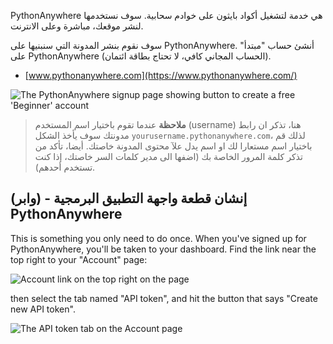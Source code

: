 PythonAnywhere هي خدمة لتشغيل أكواد بايثون على خوادم سحابية. سوف نستخدمها لنشر موقعك، مباشرة وعلى الانترنت.

سوف نقوم بنشر المدونة التي سنبنيها على PythonAnywhere. أنشئ حساب "مبتدأ" على PythonAnywhere (الحساب المجاني كافي، لا تحتاج بطاقة ائتمان).

* [www.pythonanywhere.com](https://www.pythonanywhere.com/)

![The PythonAnywhere signup page showing button to create a free 'Beginner' account](../deploy/images/pythonanywhere_beginner_account_button.png)

> **ملاحظة** عندما تقوم باختيار اسم المستخدم (username) هنا، تذكر ان رابط مدونتك سوف يأخذ الشكل `yourusername.pythonanywhere.com`، لذلك قم باختيار اسم مستعارا لك او اسم يدل علآ محتوى المدونة خاصتك. أيضا، تأكد من تذكر كلمة المرور الخاصة بك (اضفها الى مدير كلمات السر خاصتك، إذا كنت تستخدم أحدهم).

## إنشان قطعة واجهة التطبيق البرمجية - (وابر) PythonAnywhere

This is something you only need to do once. When you've signed up for PythonAnywhere, you'll be taken to your dashboard. Find the link near the top right to your "Account" page:

![Account link on the top right on the page](../deploy/images/pythonanywhere_account.png)

then select the tab named "API token", and hit the button that says "Create new API token".

![The API token tab on the Account page](../deploy/images/pythonanywhere_create_api_token.png)